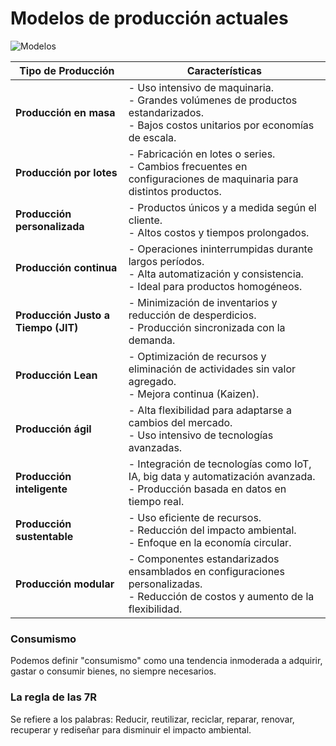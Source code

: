 # Modelos de producción actuales

![Modelos](img/fab.jpg)

| **Tipo de Producción**         | **Características**                                                                                                           |
|--------------------------------|------------------------------------------------------------------------------------------------------------------------------|
| **Producción en masa**         | - Uso intensivo de maquinaria. <br> - Grandes volúmenes de productos estandarizados. <br> - Bajos costos unitarios por economías de escala. |
| **Producción por lotes**       | - Fabricación en lotes o series. <br> - Cambios frecuentes en configuraciones de maquinaria para distintos productos.          |
| **Producción personalizada**   | - Productos únicos y a medida según el cliente. <br> - Altos costos y tiempos prolongados.                                     |
| **Producción continua**        | - Operaciones ininterrumpidas durante largos períodos. <br> - Alta automatización y consistencia. <br> - Ideal para productos homogéneos. |
| **Producción Justo a Tiempo (JIT)** | - Minimización de inventarios y reducción de desperdicios. <br> - Producción sincronizada con la demanda.                     |
| **Producción Lean**            | - Optimización de recursos y eliminación de actividades sin valor agregado. <br> - Mejora continua (Kaizen).                  |
| **Producción ágil**            | - Alta flexibilidad para adaptarse a cambios del mercado. <br> - Uso intensivo de tecnologías avanzadas.                      |
| **Producción inteligente**     | - Integración de tecnologías como IoT, IA, big data y automatización avanzada. <br> - Producción basada en datos en tiempo real. |
| **Producción sustentable**     | - Uso eficiente de recursos. <br> - Reducción del impacto ambiental. <br> - Enfoque en la economía circular.                  |
| **Producción modular**         | - Componentes estandarizados ensamblados en configuraciones personalizadas. <br> - Reducción de costos y aumento de la flexibilidad. |

### Consumismo
Podemos definir "consumismo" como una tendencia inmoderada a adquirir, gastar o consumir bienes, no siempre necesarios.

### La regla de las 7R

Se refiere a los palabras: Reducir, reutilizar, reciclar, reparar, renovar, recuperar y rediseñar para disminuir el impacto ambiental.
